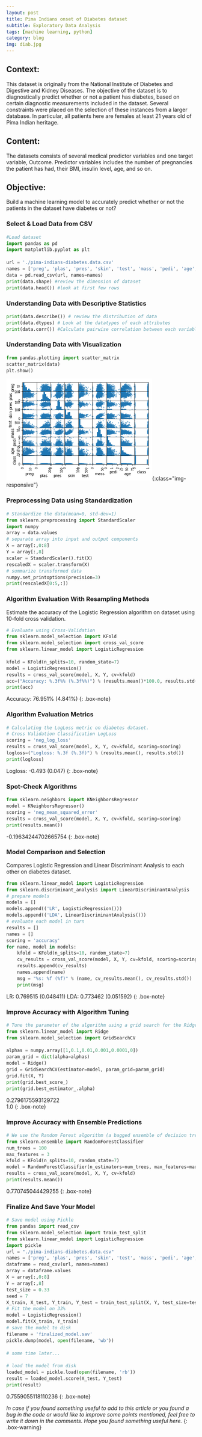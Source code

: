 ```yaml
---
layout: post
title: Pima Indians onset of Diabetes dataset
subtitle: Exploratory Data Analysis
tags: [machine learning, python]
category: blog
img: diab.jpg
---
```


## Context:
This dataset is originally from the National Institute of Diabetes and Digestive and Kidney Diseases. The objective of the dataset is to diagnostically predict whether or not a patient has diabetes, based on certain diagnostic measurements included in the dataset. Several constraints were placed on the selection of these instances from a larger database. In particular, all patients here are females at least 21 years old of Pima Indian heritage.

## Content:
The datasets consists of several medical predictor variables and one target variable, Outcome. Predictor variables includes the number of pregnancies the patient has had, their BMI, insulin level, age, and so on.

## Objective:
Build a machine learning model to accurately predict whether or not the patients in the dataset have diabetes or not?

### Select & Load Data from CSV  

```python
#Load dataset
import pandas as pd
import matplotlib.pyplot as plt

url = './pima-indians-diabetes.data.csv'
names = ['preg', 'plas', 'pres', 'skin', 'test', 'mass', 'pedi', 'age', 'class']
data = pd.read_csv(url, names=names)
print(data.shape) #review the dimension of dataset
print(data.head()) #look at first few rows
```
### Understanding Data with Descriptive Statistics  

```python
print(data.describe()) # review the distribution of data
print(data.dtypes) # Look at the datatypes of each attributes
print(data.corr()) #Calculate pairwise correlation between each variables
```
### Understanding Data with Visualization  

```python
from pandas.plotting import scatter_matrix
scatter_matrix(data)
plt.show()
```
![Plot](/assets/img/diabetes.png){:class="img-responsive"}

### Preprocessing Data using Standardization  

```python
# Standardize the data(mean=0, std-dev=1)
from sklearn.preprocessing import StandardScaler
import numpy
array = data.values
# separate array into input and output components
X = array[:,0:8]
Y = array[:,8]
scaler = StandardScaler().fit(X)
rescaledX = scaler.transform(X)
# summarize transformed data
numpy.set_printoptions(precision=3)
print(rescaledX[0:5,:])
```
### Algorithm Evaluation With Resampling Methods  
Estimate the accuracy of the Logistic Regression algorithm on dataset using 10-fold cross validation.

```python
# Evaluate using Cross-Validation
from sklearn.model_selection import KFold
from sklearn.model_selection import cross_val_score
from sklearn.linear_model import LogisticRegression

kfold = KFold(n_splits=10, random_state=7)
model = LogisticRegression()
results = cross_val_score(model, X, Y, cv=kfold)
acc=("Accuracy: %.3f%% (%.3f%%)") % (results.mean()*100.0, results.std()*100.0)
print(acc)
```
Accuracy: 76.951% (4.841%)
{: .box-note}

### Algorithm Evaluation Metrics  

```python
# Calculating the LogLoss metric on diabetes dataset.
# Cross Validation Classification LogLoss
scoring = 'neg_log_loss'
results = cross_val_score(model, X, Y, cv=kfold, scoring=scoring)
logloss=("Logloss: %.3f (%.3f)") % (results.mean(), results.std())
print(logloss)
```
Logloss: -0.493 (0.047)
{: .box-note}

### Spot-Check Algorithms  

```python
from sklearn.neighbors import KNeighborsRegressor
model = KNeighborsRegressor()
scoring = 'neg_mean_squared_error'
results = cross_val_score(model, X, Y, cv=kfold, scoring=scoring)
print(results.mean())
```
-0.19634244702665754
{: .box-note}

### Model Comparison and Selection  
Compares Logistic Regression and Linear Discriminant Analysis to each other on diabetes dataset.

```python
from sklearn.linear_model import LogisticRegression
from sklearn.discriminant_analysis import LinearDiscriminantAnalysis
# prepare models
models = []
models.append(('LR', LogisticRegression()))
models.append(('LDA', LinearDiscriminantAnalysis()))
# evaluate each model in turn
results = []
names = []
scoring = 'accuracy'
for name, model in models:
	kfold = KFold(n_splits=10, random_state=7)
	cv_results = cross_val_score(model, X, Y, cv=kfold, scoring=scoring)
	results.append(cv_results)
	names.append(name)
	msg = "%s: %f (%f)" % (name, cv_results.mean(), cv_results.std())
	print(msg)
```
LR: 0.769515 (0.048411)
LDA: 0.773462 (0.051592)
{: .box-note}

### Improve Accuracy with Algorithm Tuning  

```python
# Tune the parameter of the algorithm using a grid search for the Ridge Regression algorithm on dataset.
from sklearn.linear_model import Ridge
from sklearn.model_selection import GridSearchCV

alphas = numpy.array([1,0.1,0.01,0.001,0.0001,0])
param_grid = dict(alpha=alphas)
model = Ridge()
grid = GridSearchCV(estimator=model, param_grid=param_grid)
grid.fit(X, Y)
print(grid.best_score_)
print(grid.best_estimator_.alpha)
```
0.2796175593129722  
1.0
{: .box-note}

### Improve Accuracy with Ensemble Predictions  

```python
# We use the Random Forest algorithm (a bagged ensemble of decision trees) on the dataset.
from sklearn.ensemble import RandomForestClassifier
num_trees = 100
max_features = 3
kfold = KFold(n_splits=10, random_state=7)
model = RandomForestClassifier(n_estimators=num_trees, max_features=max_features)
results = cross_val_score(model, X, Y, cv=kfold)
print(results.mean())
```
0.770745044429255
{: .box-note}

### Finalize And Save Your Model  

```python
# Save model using Pickle
from pandas import read_csv
from sklearn.model_selection import train_test_split
from sklearn.linear_model import LogisticRegression
import pickle
url = "./pima-indians-diabetes.data.csv"
names = ['preg', 'plas', 'pres', 'skin', 'test', 'mass', 'pedi', 'age', 'class']
dataframe = read_csv(url, names=names)
array = dataframe.values
X = array[:,0:8]
Y = array[:,8]
test_size = 0.33
seed = 7
X_train, X_test, Y_train, Y_test = train_test_split(X, Y, test_size=test_size, random_state=seed)
# Fit the model on 33%
model = LogisticRegression()
model.fit(X_train, Y_train)
# save the model to disk
filename = 'finalized_model.sav'
pickle.dump(model, open(filename, 'wb'))

# some time later...

# load the model from disk
loaded_model = pickle.load(open(filename, 'rb'))
result = loaded_model.score(X_test, Y_test)
print(result)
```
0.7559055118110236
{: .box-note}


_In case if you found something useful to add to this article or you found a bug in the code or would like to improve some points mentioned, feel free to write it down in the comments. Hope you found something useful here._
{: .box-warning}
